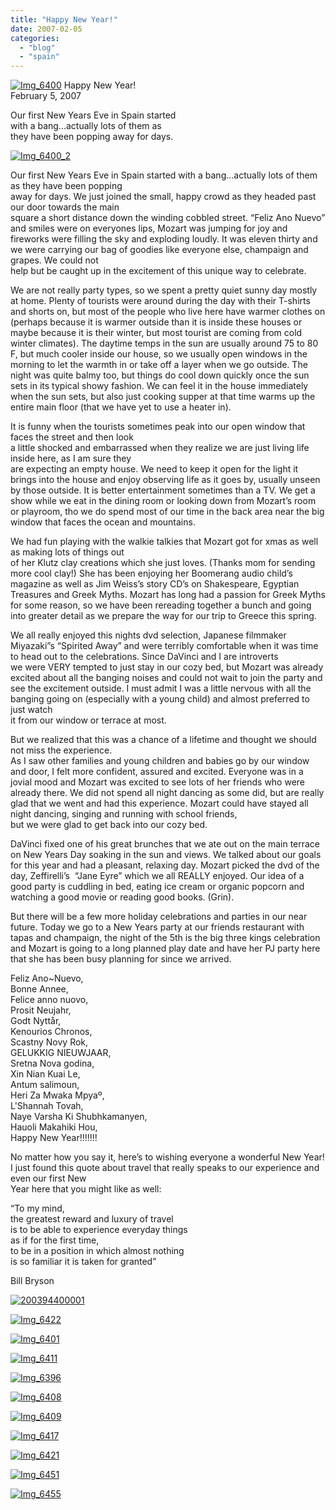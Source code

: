 ```yaml
---
title: "Happy New Year!"
date: 2007-02-05
categories: 
  - "blog"
  - "spain"
---
```


 [![Img_6400](https://pub-ac94b3f306b24c0dba4238943c97f2e1.r2.dev/2008/04/20/img_6400.png "Img_6400")](https://pub-ac94b3f306b24c0dba4238943c97f2e1.r2.dev/photos/uncategorized/2008/04/20/img_6400.png) Happy New Year!  
February 5, 2007

Our first New Years Eve in Spain started  
with a bang...actually lots of them as  
they have been popping away for days.

<!--more-->

[![Img_6400_2](https://pub-ac94b3f306b24c0dba4238943c97f2e1.r2.dev/2008/04/20/img_6400_2.png "Img_6400_2")](https://pub-ac94b3f306b24c0dba4238943c97f2e1.r2.dev/photos/uncategorized/2008/04/20/img_6400_2.png)

Our first New Years Eve in Spain started with a bang...actually lots of them as they have been popping  
away for days. We just joined the small, happy crowd as they headed past our door towards the main  
square a short distance down the winding cobbled street. “Feliz Ano Nuevo” and smiles were on everyones lips, Mozart was jumping for joy and fireworks were filling the sky and exploding loudly. It was eleven thirty and we were carrying our bag of goodies like everyone else, champaign and grapes. We could not  
help but be caught up in the excitement of this unique way to celebrate.

We are not really party types, so we spent a pretty quiet sunny day mostly at home. Plenty of tourists were around during the day with their T-shirts and shorts on, but most of the people who live here have warmer clothes on (perhaps because it is warmer outside than it is inside these houses or maybe because it is their winter, but most tourist are coming from cold winter climates). The daytime temps in the sun are usually around 75 to 80 F, but much cooler inside our house, so we usually open windows in the morning to let the warmth in or take off a layer when we go outside. The night was quite balmy too, but things do cool down quickly once the sun sets in its typical showy fashion. We can feel it in the house immediately when the sun sets, but also just cooking supper at that time warms up the entire main floor (that we have yet to use a heater in).

It is funny when the tourists sometimes peak into our open window that faces the street and then look  
a little shocked and embarrassed when they realize we are just living life inside here, as I am sure they  
are expecting an empty house. We need to keep it open for the light it brings into the house and enjoy observing life as it goes by, usually unseen by those outside. It is better entertainment sometimes than a TV. We get a show while we eat in the dining room or looking down from Mozart’s room or playroom, tho we do spend most of our time in the back area near the big window that faces the ocean and mountains.

We had fun playing with the walkie talkies that Mozart got for xmas as well as making lots of things out  
of her Klutz clay creations which she just loves. (Thanks mom for sending more cool clay!) She has been enjoying her Boomerang audio child’s magazine as well as Jim Weiss’s story CD’s on Shakespeare, Egyptian Treasures and Greek Myths. Mozart has long had a passion for Greek Myths for some reason, so we have been rereading together a bunch and going into greater detail as we prepare the way for our trip to Greece this spring.

We all really enjoyed this nights dvd selection, Japanese filmmaker Miyazaki”s “Spirited Away” and were terribly comfortable when it was time to head out to the celebrations. Since DaVinci and I are introverts  
we were VERY tempted to just stay in our cozy bed, but Mozart was already excited about all the banging noises and could not wait to join the party and see the excitement outside. I must admit I was a little nervous with all the banging going on (especially with a young child) and almost preferred to just watch  
it from our window or terrace at most.

But we realized that this was a chance of a lifetime and thought we should not miss the experience.  
As I saw other families and young children and babies go by our window and door, I felt more confident, assured and excited. Everyone was in a jovial mood and Mozart was excited to see lots of her friends who were already there. We did not spend all night dancing as some did, but are really glad that we went and had this experience. Mozart could have stayed all night dancing, singing and running with school friends,  
but we were glad to get back into our cozy bed.

DaVinci fixed one of his great brunches that we ate out on the main terrace on New Years Day soaking in the sun and views. We talked about our goals for this year and had a pleasant, relaxing day. Mozart picked the dvd of the day, Zeffirelli’s  “Jane Eyre” which we all REALLY enjoyed. Our idea of a good party is cuddling in bed, eating ice cream or organic popcorn and watching a good movie or reading good books. (Grin).

But there will be a few more holiday celebrations and parties in our near future. Today we go to a New Years party at our friends restaurant with tapas and champaign, the night of the 5th is the big three kings celebration and Mozart is going to a long planned play date and have her PJ party here that she has been busy planning for since we arrived.

Feliz Ano~Nuevo,  
Bonne Annee,  
Felice anno nuovo,  
Prosit Neujahr,  
Godt Nyttår,  
Kenourios Chronos,  
Scastny Novy Rok,  
GELUKKIG NIEUWJAAR,  
Sretna Nova godina,  
Xin Nian Kuai Le,  
Antum salimoun,  
Heri Za Mwaka Mpyaº,  
L'Shannah Tovah,  
Naye Varsha Ki Shubhkamanyen,  
Hauoli Makahiki Hou,  
Happy New Year!!!!!!!

No matter how you say it, here’s to wishing everyone a wonderful New Year!  
I just found this quote about travel that really speaks to our experience and even our first New  
Year here that you might like as well:

“To my mind,  
the greatest reward and luxury of travel  
is to be able to experience everyday things  
as if for the first time,  
to be in a position in which almost nothing  
is so familiar it is taken for granted”

Bill Bryson

[![200394400001](https://pub-ac94b3f306b24c0dba4238943c97f2e1.r2.dev/2008/04/20/200394400001.png "200394400001")](https://pub-ac94b3f306b24c0dba4238943c97f2e1.r2.dev/200394400001-150x150-1.png)

[![Img_6422](https://pub-ac94b3f306b24c0dba4238943c97f2e1.r2.dev/2008/04/20/img_6422.png "Img_6422")](https://pub-ac94b3f306b24c0dba4238943c97f2e1.r2.dev/photos/uncategorized/2008/04/20/img_6422.png)

[![Img_6401](https://pub-ac94b3f306b24c0dba4238943c97f2e1.r2.dev/2008/04/20/img_6401.png "Img_6401")](https://pub-ac94b3f306b24c0dba4238943c97f2e1.r2.dev/photos/uncategorized/2008/04/20/img_6401.png)

[![Img_6411](https://pub-ac94b3f306b24c0dba4238943c97f2e1.r2.dev/2008/04/20/img_6411.png "Img_6411")](https://pub-ac94b3f306b24c0dba4238943c97f2e1.r2.dev/photos/uncategorized/2008/04/20/img_6411.png)

[![Img_6396](https://pub-ac94b3f306b24c0dba4238943c97f2e1.r2.dev/2008/04/20/img_6396.png "Img_6396")](https://pub-ac94b3f306b24c0dba4238943c97f2e1.r2.dev/photos/uncategorized/2008/04/20/img_6396.png)

[![Img_6408](https://pub-ac94b3f306b24c0dba4238943c97f2e1.r2.dev/2008/04/20/img_6408.png "Img_6408")](https://pub-ac94b3f306b24c0dba4238943c97f2e1.r2.dev/photos/uncategorized/2008/04/20/img_6408.png)

[![Img_6409](https://pub-ac94b3f306b24c0dba4238943c97f2e1.r2.dev/2008/04/20/img_6409.png "Img_6409")](https://pub-ac94b3f306b24c0dba4238943c97f2e1.r2.dev/photos/uncategorized/2008/04/20/img_6409.png)

[![Img_6417](https://pub-ac94b3f306b24c0dba4238943c97f2e1.r2.dev/2008/04/20/img_6417.png "Img_6417")](https://pub-ac94b3f306b24c0dba4238943c97f2e1.r2.dev/photos/uncategorized/2008/04/20/img_6417.png)

[![Img_6421](https://pub-ac94b3f306b24c0dba4238943c97f2e1.r2.dev/2008/04/20/img_6421.png "Img_6421")](https://pub-ac94b3f306b24c0dba4238943c97f2e1.r2.dev/photos/uncategorized/2008/04/20/img_6421.png)

[![Img_6451](https://pub-ac94b3f306b24c0dba4238943c97f2e1.r2.dev/2008/04/20/img_6451.png "Img_6451")](https://pub-ac94b3f306b24c0dba4238943c97f2e1.r2.dev/photos/uncategorized/2008/04/20/img_6451.png)

[![Img_6455](https://pub-ac94b3f306b24c0dba4238943c97f2e1.r2.dev/2008/04/20/img_6455.png "Img_6455")](https://pub-ac94b3f306b24c0dba4238943c97f2e1.r2.dev/photos/uncategorized/2008/04/20/img_6455.png)
